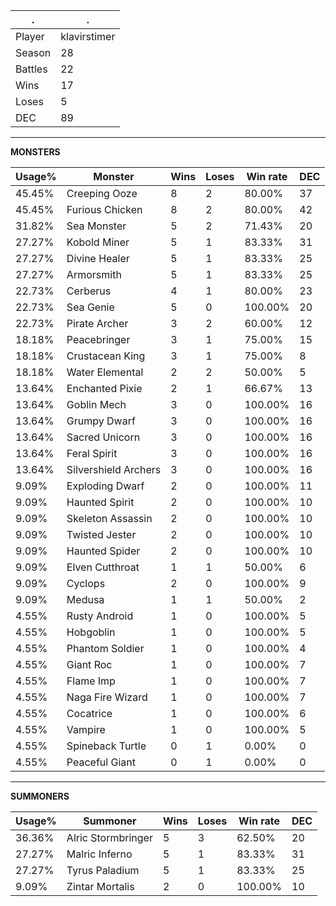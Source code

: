 .|.
|-|-
Player|klavirstimer
Season|28
Battles|22
Wins|17
Loses|5
DEC|89

---
**MONSTERS**

Usage%|Monster|Wins|Loses|Win rate|DEC|
-|-|-|-|-|-|
45.45%|Creeping Ooze|8|2|80.00%|37|
45.45%|Furious Chicken|8|2|80.00%|42|
31.82%|Sea Monster|5|2|71.43%|20|
27.27%|Kobold Miner|5|1|83.33%|31|
27.27%|Divine Healer|5|1|83.33%|25|
27.27%|Armorsmith|5|1|83.33%|25|
22.73%|Cerberus|4|1|80.00%|23|
22.73%|Sea Genie|5|0|100.00%|20|
22.73%|Pirate Archer|3|2|60.00%|12|
18.18%|Peacebringer|3|1|75.00%|15|
18.18%|Crustacean King|3|1|75.00%|8|
18.18%|Water Elemental|2|2|50.00%|5|
13.64%|Enchanted Pixie|2|1|66.67%|13|
13.64%|Goblin Mech|3|0|100.00%|16|
13.64%|Grumpy Dwarf|3|0|100.00%|16|
13.64%|Sacred Unicorn|3|0|100.00%|16|
13.64%|Feral Spirit|3|0|100.00%|16|
13.64%|Silvershield Archers|3|0|100.00%|16|
9.09%|Exploding Dwarf|2|0|100.00%|11|
9.09%|Haunted Spirit|2|0|100.00%|10|
9.09%|Skeleton Assassin|2|0|100.00%|10|
9.09%|Twisted Jester|2|0|100.00%|10|
9.09%|Haunted Spider|2|0|100.00%|10|
9.09%|Elven Cutthroat|1|1|50.00%|6|
9.09%|Cyclops|2|0|100.00%|9|
9.09%|Medusa|1|1|50.00%|2|
4.55%|Rusty Android|1|0|100.00%|5|
4.55%|Hobgoblin|1|0|100.00%|5|
4.55%|Phantom Soldier|1|0|100.00%|4|
4.55%|Giant Roc|1|0|100.00%|7|
4.55%|Flame Imp|1|0|100.00%|7|
4.55%|Naga Fire Wizard|1|0|100.00%|7|
4.55%|Cocatrice|1|0|100.00%|6|
4.55%|Vampire|1|0|100.00%|5|
4.55%|Spineback Turtle|0|1|0.00%|0|
4.55%|Peaceful Giant|0|1|0.00%|0|

---
**SUMMONERS**

Usage%|Summoner|Wins|Loses|Win rate|DEC|
-|-|-|-|-|-|
36.36%|Alric Stormbringer|5|3|62.50%|20|
27.27%|Malric Inferno|5|1|83.33%|31|
27.27%|Tyrus Paladium|5|1|83.33%|25|
9.09%|Zintar Mortalis|2|0|100.00%|10|

